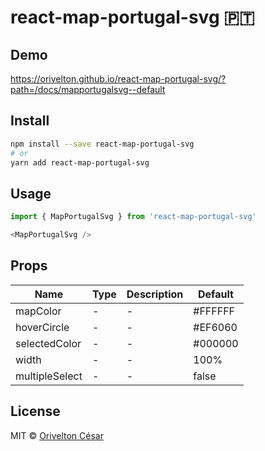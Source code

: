 # react-map-portugal-svg 🇵🇹       


## Demo

https://orivelton.github.io/react-map-portugal-svg/?path=/docs/mapportugalsvg--default


## Install

```bash
npm install --save react-map-portugal-svg
# or
yarn add react-map-portugal-svg
```

## Usage

```javascript
import { MapPortugalSvg } from 'react-map-portugal-svg'

<MapPortugalSvg /> 

```


## Props

| Name                 | Type              | Description | Default |
| -------------------- | ----------------- | ----------- | ------- |
| mapColor                 | -   | - | #FFFFFF |
| hoverCircle                 | -   | - | #EF6060 |
| selectedColor                 | -   | - | #000000 |
| width                 | -  | - | 100% |
| multipleSelect                 | -  | - | false |



## License

MIT © [Orivelton César](https://github.com/orivelton)
